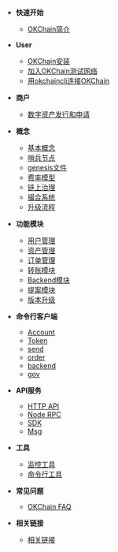 
- **快速开始**
	- [OKChain简介](getting-start/introduction.md)
- **User**
	- [OKChain安装](getting-start/install.md)
	- [加入OKChain测试网络](getting-start/join_testnet.md)
	- [用okchaincli连接OKChain](getting-start/command_line.md)
- **商户**
    - [数字资产发行和申请](getting-start/ico.md)
- **概念**
	- [基本概念](concepts/general-concepts.md)
	- [哨兵节点](concepts/sentry-nodes.md)
	- [genesis文件](getting-start/genesis.md)
	- [费率模型](fee.md)
	- [链上治理](concepts/gov.md)
	- [撮合系统](trade/periodic_auction.md)
	- [升级流程](concepts/upgrade-concept.md)
- **功能模块**
	- [用户管理](features/account.md)
	- [资产管理](features/asset.md)
	- [订单管理](features/order.md)
	- [转账模块](features/send.md)
	- [Backend模块](features/backend.md)
	- [提案模块](governance/overview.md)
	- [版本升级](features/upgrade-overview.md)
- **命令行客户端**
	- [Account](getting-start/command/account.md)
	- [Token](getting-start/command/token.md)
	- [send](getting-start/command/send.md)
	- [order](getting-start/command/order.md)
	- [backend](getting-start/command/backend.md)
	- [gov](getting-start/command/gov.md)
- **API服务**
	- [HTTP API](api/http.md)
	- [Node RPC](api/node_rpc.md)
	- [SDK](api/sdk.md)
	- [Msg](api/msg.md)
- **工具**
	- [监控工具](tools/monitor.md)
	- [命令行工具](tools/command.md)
	
	
- **常见问题**
    - [OKChain FAQ](faq.md)
    
- **相关链接**
    - [相关链接](link.md)

